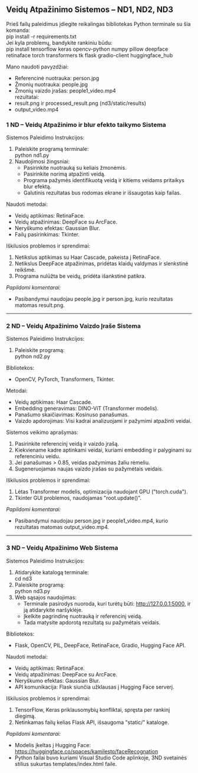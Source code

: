 ## Veidų Atpažinimo Sistemos – ND1, ND2, ND3

Prieš failų paleidimus įdiegite reikalingas bibliotekas Python terminale su šia komanda:<br>
   pip install -r requirements.txt<br>
Jei kyla problemų, bandykite rankiniu būdu:<br>
   pip install tensorflow keras opencv-python numpy pillow deepface retinaface torch transformers tk flask gradio-client huggingface_hub

Mano naudoti pavyzdžiai:
- Referencinė nuotrauka: person.jpg
- Žmonių nuotrauka: people.jpg
- Žmonių vaizdo įrašas: people1_video.mp4<br>
rezultatai:
- result.png ir processed_result.png (nd3/static/results)
- output_video.mp4

### 1 ND – Veidų Atpažinimo ir blur efekto taikymo Sistema

Sistemos Paleidimo Instrukcijos:
1. Paleiskite programą terminale:<br>
   python nd1.py
2. Naudojimosi žingsniai:
   - Pasirinkite nuotrauką su keliais žmonėmis.
   - Pasirinkite norimą atpažinti veidą.
   - Programa pažymės identifikuotą veidą ir kitiems veidams pritaikys blur efektą.
   - Galutinis rezultatas bus rodomas ekrane ir išsaugotas kaip failas.

Naudoti metodai:
- Veidų aptikimas: RetinaFace.
- Veidų atpažinimas: DeepFace su ArcFace.
- Neryškumo efektas: Gaussian Blur.
- Failų pasirinkimas: Tkinter.

Iškilusios problemos ir sprendimai:
1. Netikslus aptikimas su Haar Cascade, pakeista į RetinaFace.
2. Netikslus DeepFace atpažinimas, pridėtas klaidų valdymas ir slenkstinė reikšmė.
3. Programa nulūžta be veidų, pridėta išankstinė patikra.


*Papildomi komentarai:*
- Pasibandymui naudojau people.jpg ir person.jpg, kurio rezultatas matomas result.png.
---

### 2 ND – Veidų Atpažinimo Vaizdo Įraše Sistema

Sistemos Paleidimo Instrukcijos:
1. Paleiskite programą:<br>
   python nd2.py

Bibliotekos:
- OpenCV, PyTorch, Transformers, Tkinter.

Metodai:
- Veidų aptikimas: Haar Cascade.
- Embedding generavimas: DINO-ViT (Transformer modelis).
- Panašumo skaičiavimas: Kosinuso panašumas.
- Vaizdo apdorojimas: Visi kadrai analizuojami ir pažymimi atpažinti veidai.

Sistemos veikimo aprašymas:
1. Pasirinkite referencinį veidą ir vaizdo įrašą.
2. Kiekviename kadre aptinkami veidai, kuriami embedding ir palyginami su referenciniu veidu.
3. Jei panašumas > 0.85, veidas pažymimas žaliu rėmeliu.
4. Sugeneruojamas naujas vaizdo įrašas su pažymėtais veidais.

Iškilusios problemos ir sprendimai:
1. Lėtas Transformer modelis, optimizacija naudojant GPU ("torch.cuda").
2. Tkinter GUI problemos, naudojamas "root.update()".

*Papildomi komentarai:*
- Pasibandymui naudojau person.jpg ir people1_video.mp4, kurio rezultatas matomas output_video.mp4.
---

### 3 ND – Veidų Atpažinimo Web Sistema

Sistemos Paleidimo Instrukcijos:
1. Atidarykite katalogą terminale:<br>
   cd nd3
2. Paleiskite programą:<br>
   python nd3.py
3. Web sąsajos naudojimas:
   - Terminale pasirodys nuoroda, kuri turėtų būti: http://127.0.0.1:5000, ir ją atidarykite naršyklėje.
   - Įkelkite pagrindinę nuotrauką ir referencinį veidą.
   - Tada matysite apdorotą rezultatą su pažymėtais veidais.

Bibliotekos:
- Flask, OpenCV, PIL, DeepFace, RetinaFace, Gradio, Hugging Face API.

Naudoti metodai:
- Veidų aptikimas: RetinaFace.
- Veidų atpažinimas: DeepFace su ArcFace.
- Neryškumo efektas: Gaussian Blur.
- API komunikacija: Flask siunčia užklausas į Hugging Face serverį.

Iškilusios problemos ir sprendimai:
1. TensorFlow, Keras priklausomybių konfliktai, spręsta per rankinį diegimą.
2. Netinkamas failų kelias Flask API, išsaugoma "static/" kataloge.

*Papildomi komentarai:*
- Modelis įkeltas į Hugging Face: https://huggingface.co/spaces/kamilesto/faceRecognation
- Python failai buvo kuriami Visual Studio Code aplinkoje, 3ND svetainės stilius sukurtas templates/index.html faile.
